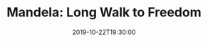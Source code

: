 ---
layout: screening

date: 2019-10-22T19:30:00
location: 03 MS 01

title: 'Mandela: Long Walk to Freedom'
year: 2013
runtime: 2h 21m
backdrop: /uploads/mandela-backdrop.jpg
poster: /uploads/mandela-poster.jpg
trailer: https://www.youtube.com/watch?v=0a8DQcS26Vs
overview: A chronicle of Nelson Mandela's life journey from his childhood in a rural village through to his inauguration as the first democratically elected president of South Africa.
genres:
  - Drama
  - History
director: Justin Chadwick
cast:
  - Idris Elba
  - Naomie Harris
  - Tony Kgoroge
---